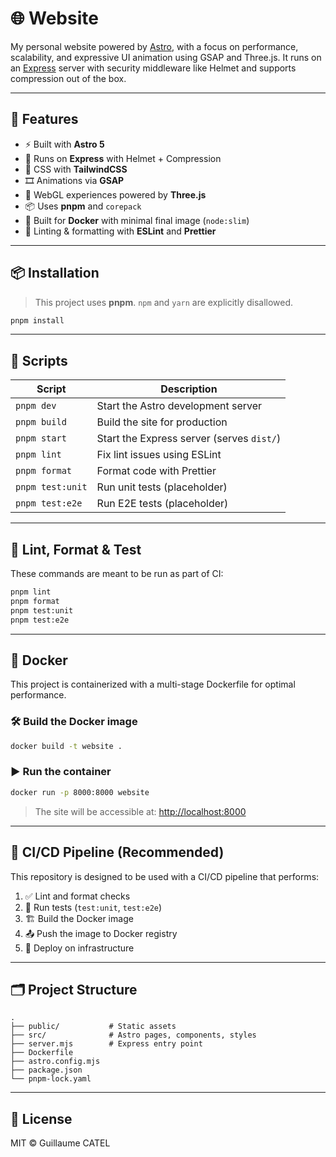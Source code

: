 # 🌐 Website

My personal website powered by [Astro](https://astro.build), with a focus on performance, scalability, and expressive UI animation using GSAP and Three.js.
It runs on an [Express](https://expressjs.com/) server with security middleware like Helmet and supports compression out of the box.

---

## 🚀 Features

- ⚡ Built with **Astro 5**
- 🧱 Runs on **Express** with Helmet + Compression
- 💨 CSS with **TailwindCSS**
- 🎞️ Animations via **GSAP**
- 🌌 WebGL experiences powered by **Three.js**
- 📦 Uses **pnpm** and `corepack`
- 🐳 Built for **Docker** with minimal final image (`node:slim`)
- 🧼 Linting & formatting with **ESLint** and **Prettier**

---

## 📦 Installation

> This project uses **pnpm**. `npm` and `yarn` are explicitly disallowed.

```bash
pnpm install
```

---

## 📜 Scripts

| Script           | Description                               |
| ---------------- | ----------------------------------------- |
| `pnpm dev`       | Start the Astro development server        |
| `pnpm build`     | Build the site for production             |
| `pnpm start`     | Start the Express server (serves `dist/`) |
| `pnpm lint`      | Fix lint issues using ESLint              |
| `pnpm format`    | Format code with Prettier                 |
| `pnpm test:unit` | Run unit tests (placeholder)              |
| `pnpm test:e2e`  | Run E2E tests (placeholder)               |

---

## 🧪 Lint, Format & Test

These commands are meant to be run as part of CI:

```bash
pnpm lint
pnpm format
pnpm test:unit
pnpm test:e2e
```

---

## 🐳 Docker

This project is containerized with a multi-stage Dockerfile for optimal performance.

### 🛠️ Build the Docker image

```bash
docker build -t website .
```

### ▶️ Run the container

```bash
docker run -p 8000:8000 website
```

> The site will be accessible at: [http://localhost:8000](http://localhost:8000)

---

## 🔁 CI/CD Pipeline (Recommended)

This repository is designed to be used with a CI/CD pipeline that performs:

1. ✅ Lint and format checks
2. 🧪 Run tests (`test:unit`, `test:e2e`)
3. 🏗️ Build the Docker image
4. 📤 Push the image to Docker registry
5. 🚀 Deploy on infrastructure

---

## 🗂 Project Structure

```
.
├── public/           # Static assets
├── src/              # Astro pages, components, styles
├── server.mjs        # Express entry point
├── Dockerfile
├── astro.config.mjs
├── package.json
└── pnpm-lock.yaml
```

---

## 📄 License

MIT © Guillaume CATEL
